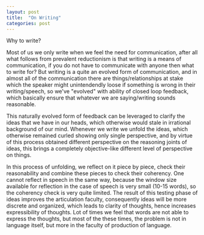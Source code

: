 ```yaml
---
layout: post
title:  "On Writing"
categories: post
---
```

Why to write?
<!--more-->

Most of us we only write when we feel the need for communication, after all what follows from prevalent reductionism is that writing is a means of communication, if you do not have to communicate with anyone then what to write for? 
But writing is a quite an evolved form of communication, and in almost all of the communication there are things/relationships at stake which the speaker might unintendendly loose if something is wrong in their writing/speech, so we've "evolved" with ability of closed loop feedback, which basically ensure that whatever we are saying/writing sounds reasonable. 

This naturally evolved form of feedback can be leveraged to clarify the ideas that we have in our heads, which otherwise would stale in irrational background of our mind. Whenever we write we unfold the ideas, which otherwise remained curled showing only single perspective, and by virtue of this process obtained different perspective on the reasoning joints of ideas, this brings a completely objective-like different level of perspective on things. 

In this process of unfolding, we reflect on it piece by piece, check their reasonability and combine these pieces to check their coherency. One cannot reflect in speech in the same way, because the window size available for reflection in the case of speech is very small (10-15 words), so the coherency check is very quite limited. The result of this testing phase of ideas improves the articulation faculty, consequently ideas will be more discrete and organized, which leads to clarity of thoughts, hence increases expressibility of thoughts. Lot of times we feel that words are not able to express the thoughts, but most of the these times, the problem is not in language itself, but more in the faculty of production of language.